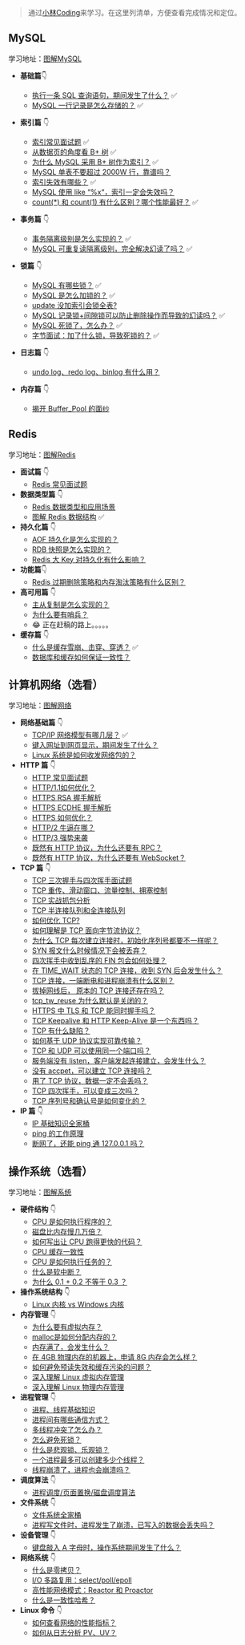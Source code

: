 
> 通过[小林Coding](https://xiaolincoding.com)来学习。在这里列清单，方便查看完成情况和定位。

## MySQL

学习地址：[图解MySQL](https://xiaolincoding.com/mysql/)

- **基础篇**👇
    
    - [执行一条 SQL 查询语句，期间发生了什么？](https://xiaolincoding.com/mysql/base/how_select.html) ✅
    - [MySQL 一行记录是怎么存储的？](https://xiaolincoding.com/mysql/base/row_format.html) ✅
- **索引篇** 👇
    
    - [索引常见面试题](https://xiaolincoding.com/mysql/index/index_interview.html) ✅
    - [从数据页的角度看 B+ 树](https://xiaolincoding.com/mysql/index/page.html) ✅
    - [为什么 MySQL 采用 B+ 树作为索引？](https://xiaolincoding.com/mysql/index/why_index_chose_bpuls_tree.html) ✅
    - [MySQL 单表不要超过 2000W 行，靠谱吗？](https://xiaolincoding.com/mysql/index/2000w.html) 
    - [索引失效有哪些？](https://xiaolincoding.com/mysql/index/index_lose.html) ✅
    - [MySQL 使用 like “%x“，索引一定会失效吗？](https://xiaolincoding.com/mysql/index/index_issue.html)
    - [count(*) 和 count(1) 有什么区别？哪个性能最好？](https://xiaolincoding.com/mysql/index/count.html) ✅
- **事务篇** 👇
    
    - [事务隔离级别是怎么实现的？](https://xiaolincoding.com/mysql/transaction/mvcc.html) ✅
    - [MySQL 可重复读隔离级别，完全解决幻读了吗？](https://xiaolincoding.com/mysql/transaction/phantom.html) ✅
- **锁篇** 👇
    
    - [MySQL 有哪些锁？](https://xiaolincoding.com/mysql/lock/mysql_lock.html) ✅
    - [MySQL 是怎么加锁的？](https://xiaolincoding.com/mysql/lock/how_to_lock.html) ✅
    - [update 没加索引会锁全表?](https://xiaolincoding.com/mysql/lock/update_index.html)
    - [MySQL 记录锁+间隙锁可以防止删除操作而导致的幻读吗？](https://xiaolincoding.com/mysql/lock/lock_phantom.html) ✅
    - [MySQL 死锁了，怎么办？](https://xiaolincoding.com/mysql/lock/deadlock.html) ✅
    - [字节面试：加了什么锁，导致死锁的？](https://xiaolincoding.com/mysql/lock/show_lock.html) ✅
- **日志篇** 👇
    
    - [undo log、redo log、binlog 有什么用？](https://xiaolincoding.com/mysql/log/how_update.html)
- **内存篇** 👇
    
    - [揭开 Buffer_Pool 的面纱](https://xiaolincoding.com/mysql/buffer_pool/buffer_pool.html)

## Redis

学习地址：[图解Redis](https://xiaolincoding.com/redis/)

- **面试篇** 👇
    - [Redis 常见面试题](https://xiaolincoding.com/redis/base/redis_interview.html)
- **数据类型篇** 👇
    - [Redis 数据类型和应用场景](https://xiaolincoding.com/redis/data_struct/command.html)
    - [图解 Redis 数据结构](https://xiaolincoding.com/redis/data_struct/data_struct.html) ✅
- **持久化篇** 👇
    - [AOF 持久化是怎么实现的？](https://xiaolincoding.com/redis/storage/aof.html)
    - [RDB 快照是怎么实现的？](https://xiaolincoding.com/redis/storage/rdb.html)
    - [Redis 大 Key 对持久化有什么影响？](https://xiaolincoding.com/redis/storage/bigkey_aof_rdb.html)
- **功能篇**👇
    - [Redis 过期删除策略和内存淘汰策略有什么区别？](https://xiaolincoding.com/redis/module/strategy.html)
- **高可用篇** 👇
    - [主从复制是怎么实现的？](https://xiaolincoding.com/redis/cluster/master_slave_replication.html)
    - [为什么要有哨兵？](https://xiaolincoding.com/redis/cluster/sentinel.html)
    - 😂 正在赶稿的路上。。。。。
- **缓存篇** 👇
    - [什么是缓存雪崩、击穿、穿透？](https://xiaolincoding.com/redis/cluster/cache_problem.html) ✅
    - [数据库和缓存如何保证一致性？](https://xiaolincoding.com/redis/architecture/mysql_redis_consistency.html)

## 计算机网络（选看）

学习地址：[图解网络](https://xiaolincoding.com/network/#%E9%80%82%E5%90%88%E4%BB%80%E4%B9%88%E7%BE%A4%E4%BD%93)

- **网络基础篇** 👇
    - [TCP/IP 网络模型有哪几层？](https://xiaolincoding.com/network/1_base/tcp_ip_model.html) ✅
    - [键入网址到网页显示，期间发生了什么？](https://xiaolincoding.com/network/1_base/what_happen_url.html)
    - [Linux 系统是如何收发网络包的？](https://xiaolincoding.com/network/1_base/how_os_deal_network_package.html)
- **HTTP 篇** 👇
    - [HTTP 常见面试题](https://xiaolincoding.com/network/2_http/http_interview.html)
    - [HTTP/1.1如何优化？](https://xiaolincoding.com/network/2_http/http_optimize.html)
    - [HTTPS RSA 握手解析](https://xiaolincoding.com/network/2_http/https_rsa.html)
    - [HTTPS ECDHE 握手解析](https://xiaolincoding.com/network/2_http/https_ecdhe.html)
    - [HTTPS 如何优化？](https://xiaolincoding.com/network/2_http/https_optimize.html)
    - [HTTP/2 牛逼在哪？](https://xiaolincoding.com/network/2_http/http2.html)
    - [HTTP/3 强势来袭](https://xiaolincoding.com/network/2_http/http3.html)
    - [既然有 HTTP 协议，为什么还要有 RPC？](https://xiaolincoding.com/network/2_http/http_rpc.html)
    - [既然有 HTTP 协议，为什么还要有 WebSocket？](https://xiaolincoding.com/network/2_http/http_websocket)
- **TCP 篇** 👇
    - [TCP 三次握手与四次挥手面试题](https://xiaolincoding.com/network/3_tcp/tcp_interview.html)
    - [TCP 重传、滑动窗口、流量控制、拥塞控制](https://xiaolincoding.com/network/3_tcp/tcp_feature.html)
    - [TCP 实战抓包分析](https://xiaolincoding.com/network/3_tcp/tcp_tcpdump.html)
    - [TCP 半连接队列和全连接队列](https://xiaolincoding.com/network/3_tcp/tcp_queue.html)
    - [如何优化 TCP?](https://xiaolincoding.com/network/3_tcp/tcp_optimize.html)
    - [如何理解是 TCP 面向字节流协议？](https://xiaolincoding.com/network/3_tcp/tcp_stream.html)
    - [为什么 TCP 每次建立连接时，初始化序列号都要不一样呢？](https://xiaolincoding.com/network/3_tcp/isn_deff.html)
    - [SYN 报文什么时候情况下会被丢弃？](https://xiaolincoding.com/network/3_tcp/syn_drop.html)
    - [四次挥手中收到乱序的 FIN 包会如何处理？](https://xiaolincoding.com/network/3_tcp/out_of_order_fin.html)
    - [在 TIME_WAIT 状态的 TCP 连接，收到 SYN 后会发生什么？](https://xiaolincoding.com/network/3_tcp/time_wait_recv_syn.html)
    - [TCP 连接，一端断电和进程崩溃有什么区别？](https://xiaolincoding.com/network/3_tcp/tcp_down_and_crash.html)
    - [拔掉网线后， 原本的 TCP 连接还存在吗？](https://xiaolincoding.com/network/3_tcp/tcp_unplug_the_network_cable.html)
    - [tcp_tw_reuse 为什么默认是关闭的？](https://xiaolincoding.com/network/3_tcp/tcp_tw_reuse_close.html)
    - [HTTPS 中 TLS 和 TCP 能同时握手吗？](https://xiaolincoding.com/network/3_tcp/tcp_tls.html)
    - [TCP Keepalive 和 HTTP Keep-Alive 是一个东西吗？](https://xiaolincoding.com/network/3_tcp/tcp_http_keepalive.html)
    - [TCP 有什么缺陷？](https://xiaolincoding.com/network/3_tcp/tcp_problem.html)
    - [如何基于 UDP 协议实现可靠传输？](https://xiaolincoding.com/network/3_tcp/quic.html)
    - [TCP 和 UDP 可以使用同一个端口吗？](https://xiaolincoding.com/network/3_tcp/port.html)
    - [服务端没有 listen，客户端发起连接建立，会发生什么？](https://xiaolincoding.com/network/3_tcp/tcp_no_listen.html)
    - [没有 accpet，可以建立 TCP 连接吗？](https://xiaolincoding.com/network/3_tcp/tcp_no_accpet.html)
    - [用了 TCP 协议，数据一定不会丢吗？](https://xiaolincoding.com/network/3_tcp/tcp_drop.html)
    - [TCP 四次挥手，可以变成三次吗？](https://xiaolincoding.com/network/3_tcp/tcp_three_fin.html)
    - [TCP 序列号和确认号是如何变化的？](https://xiaolincoding.com/network/3_tcp/tcp_seq_ack.html)
- **IP 篇** 👇
    - [IP 基础知识全家桶](https://xiaolincoding.com/network/4_ip/ip_base.html)
    - [ping 的工作原理](https://xiaolincoding.com/network/4_ip/ping.html)
    - [断网了，还能 ping 通 127.0.0.1 吗？](https://xiaolincoding.com/network/4_ip/ping_lo.html)

## 操作系统（选看）

学习地址：[图解系统](https://xiaolincoding.com/os/)

- **硬件结构** 👇
    - [CPU 是如何执行程序的？](https://xiaolincoding.com/os/1_hardware/how_cpu_run.html)
    - [磁盘比内存慢几万倍？](https://xiaolincoding.com/os/1_hardware/storage.html)
    - [如何写出让 CPU 跑得更快的代码？](https://xiaolincoding.com/os/1_hardware/how_to_make_cpu_run_faster.html)
    - [CPU 缓存一致性](https://xiaolincoding.com/os/1_hardware/cpu_mesi.html)
    - [CPU 是如何执行任务的？](https://xiaolincoding.com/os/1_hardware/how_cpu_deal_task.html)
    - [什么是软中断？](https://xiaolincoding.com/os/1_hardware/soft_interrupt.html)
    - [为什么 0.1 + 0.2 不等于 0.3 ？](https://xiaolincoding.com/os/1_hardware/float.html)
- **操作系统结构** 👇
    - [Linux 内核 vs Windows 内核](https://xiaolincoding.com/os/2_os_structure/linux_vs_windows.html)
- **内存管理** 👇
    - [为什么要有虚拟内存？](https://xiaolincoding.com/os/3_memory/vmem.html)
    - [malloc是如何分配内存的？](https://xiaolincoding.com/os/3_memory/malloc.html)
    - [内存满了，会发生什么？](https://xiaolincoding.com/os/3_memory/mem_reclaim.html)
    - [在 4GB 物理内存的机器上，申请 8G 内存会怎么样？](https://xiaolincoding.com/os/3_memory/alloc_mem.html)
    - [如何避免预读失效和缓存污染的问题？](https://xiaolincoding.com/os/3_memory/cache_lru.html)
    - [深入理解 Linux 虚拟内存管理](https://xiaolincoding.com/os/3_memory/linux_mem.html)
    - [深入理解 Linux 物理内存管理](https://xiaolincoding.com/os/3_memory/linux_mem2.html)
- **进程管理** 👇
    - [进程、线程基础知识](https://xiaolincoding.com/os/4_process/process_base.html)
    - [进程间有哪些通信方式？](https://xiaolincoding.com/os/4_process/process_commu.html)
    - [多线程冲突了怎么办？](https://xiaolincoding.com/os/4_process/multithread_sync.html)
    - [怎么避免死锁？](https://xiaolincoding.com/os/4_process/deadlock.html)
    - [什么是悲观锁、乐观锁？](https://xiaolincoding.com/os/4_process/pessim_and_optimi_lock.html)
    - [一个进程最多可以创建多少个线程？](https://xiaolincoding.com/os/4_process/create_thread_max.html)
    - [线程崩溃了，进程也会崩溃吗？](https://xiaolincoding.com/os/4_process/thread_crash.html)
- **调度算法** 👇
    - [进程调度/页面置换/磁盘调度算法](https://xiaolincoding.com/os/5_schedule/schedule.html)
- **文件系统** 👇
    - [文件系统全家桶](https://xiaolincoding.com/os/6_file_system/file_system.html)
    - [进程写文件时，进程发生了崩溃，已写入的数据会丢失吗？](https://xiaolincoding.com/os/6_file_system/pagecache.html)
- **设备管理** 👇
    - [键盘敲入 A 字母时，操作系统期间发生了什么？](https://xiaolincoding.com/os/7_device/device.html)
- **网络系统** 👇
    - [什么是零拷贝？](https://xiaolincoding.com/os/8_network_system/zero_copy.html)
    - [I/O 多路复用：select/poll/epoll](https://xiaolincoding.com/os/8_network_system/selete_poll_epoll.html)
    - [高性能网络模式：Reactor 和 Proactor](https://xiaolincoding.com/os/8_network_system/reactor.html)
    - [什么是一致性哈希？](https://xiaolincoding.com/os/8_network_system/hash.html)
- **Linux 命令** 👇
    - [如何查看网络的性能指标？](https://xiaolincoding.com/os/9_linux_cmd/linux_network.html)
    - [如何从日志分析 PV、UV？](https://xiaolincoding.com/os/9_linux_cmd/pv_uv.html)

